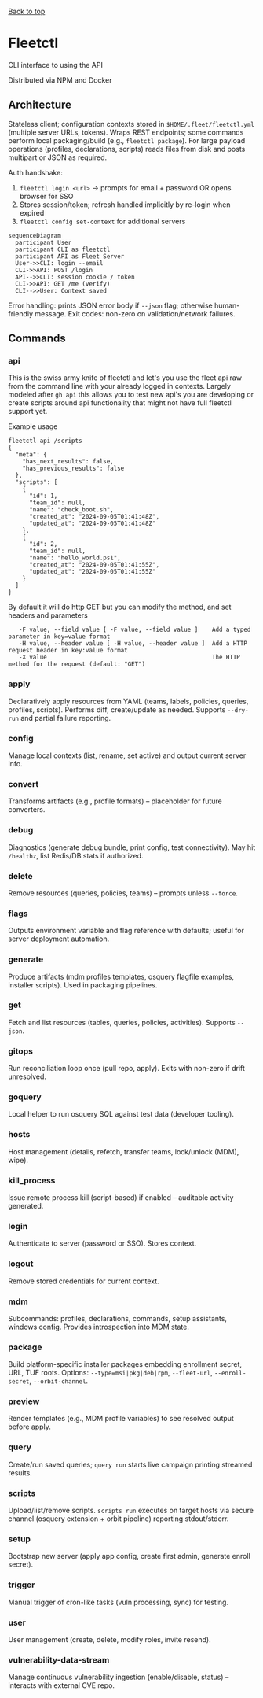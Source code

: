 [Back to top](./README.md)
# Fleetctl

CLI interface to using the API

Distributed via NPM and Docker

## Architecture
Stateless client; configuration contexts stored in `$HOME/.fleet/fleetctl.yml` (multiple server URLs, tokens). Wraps REST endpoints; some commands perform local packaging/build (e.g., `fleetctl package`). For large payload operations (profiles, declarations, scripts) reads files from disk and posts multipart or JSON as required.

Auth handshake:
1. `fleetctl login <url>` -> prompts for email + password OR opens browser for SSO
2. Stores session/token; refresh handled implicitly by re-login when expired
3. `fleetctl config set-context` for additional servers

```mermaid
sequenceDiagram
  participant User
  participant CLI as fleetctl
  participant API as Fleet Server
  User->>CLI: login --email
  CLI->>API: POST /login
  API-->>CLI: session cookie / token
  CLI->>API: GET /me (verify)
  CLI-->>User: Context saved
```

Error handling: prints JSON error body if `--json` flag; otherwise human-friendly message. Exit codes: non-zero on validation/network failures.

## Commands

### api

This is the swiss army knife of fleetctl and let's you use the fleet api raw from the command line
with your already logged in contexts. Largely modeled after `gh api` this allows you to test new
api's you are developing or create scripts around api functionality that might not have full
fleetctl support yet.

Example usage

```
fleetctl api /scripts
{
  "meta": {
    "has_next_results": false,
    "has_previous_results": false
  },
  "scripts": [
    {
      "id": 1,
      "team_id": null,
      "name": "check_boot.sh",
      "created_at": "2024-09-05T01:41:48Z",
      "updated_at": "2024-09-05T01:41:48Z"
    },
    {
      "id": 2,
      "team_id": null,
      "name": "hello_world.ps1",
      "created_at": "2024-09-05T01:41:55Z",
      "updated_at": "2024-09-05T01:41:55Z"
    }
  ]
}
```

By default it will do http GET but you can modify the method, and set headers and parameters

```
   -F value, --field value [ -F value, --field value ]    Add a typed parameter in key=value format
   -H value, --header value [ -H value, --header value ]  Add a HTTP request header in key:value format
   -X value                                               The HTTP method for the request (default: "GET")
```

### apply
Declaratively apply resources from YAML (teams, labels, policies, queries, profiles, scripts). Performs diff, create/update as needed. Supports `--dry-run` and partial failure reporting.
### config
Manage local contexts (list, rename, set active) and output current server info.
### convert
Transforms artifacts (e.g., profile formats) – placeholder for future converters.
### debug
Diagnostics (generate debug bundle, print config, test connectivity). May hit `/healthz`, list Redis/DB stats if authorized.
### delete
Remove resources (queries, policies, teams) – prompts unless `--force`.
### flags
Outputs environment variable and flag reference with defaults; useful for server deployment automation.
### generate
Produce artifacts (mdm profiles templates, osquery flagfile examples, installer scripts). Used in packaging pipelines.
### get
Fetch and list resources (tables, queries, policies, activities). Supports `--json`.
### gitops
Run reconciliation loop once (pull repo, apply). Exits with non-zero if drift unresolved.
### goquery
Local helper to run osquery SQL against test data (developer tooling).
### hosts
Host management (details, refetch, transfer teams, lock/unlock (MDM), wipe).
### kill_process
Issue remote process kill (script-based) if enabled – auditable activity generated.
### login
Authenticate to server (password or SSO). Stores context.
### logout
Remove stored credentials for current context.
### mdm
Subcommands: profiles, declarations, commands, setup assistants, windows config. Provides introspection into MDM state.
### package
Build platform-specific installer packages embedding enrollment secret, URL, TUF roots. Options: `--type=msi|pkg|deb|rpm`, `--fleet-url`, `--enroll-secret`, `--orbit-channel`.
### preview
Render templates (e.g., MDM profile variables) to see resolved output before apply.
### query
Create/run saved queries; `query run` starts live campaign printing streamed results.
### scripts
Upload/list/remove scripts. `scripts run` executes on target hosts via secure channel (osquery extension + orbit pipeline) reporting stdout/stderr.
### setup
Bootstrap new server (apply app config, create first admin, generate enroll secret).
### trigger
Manual trigger of cron-like tasks (vuln processing, sync) for testing.
### user
User management (create, delete, modify roles, invite resend).
### vulnerability-data-stream
Manage continuous vulnerability ingestion (enable/disable, status) – interacts with external CVE repo.